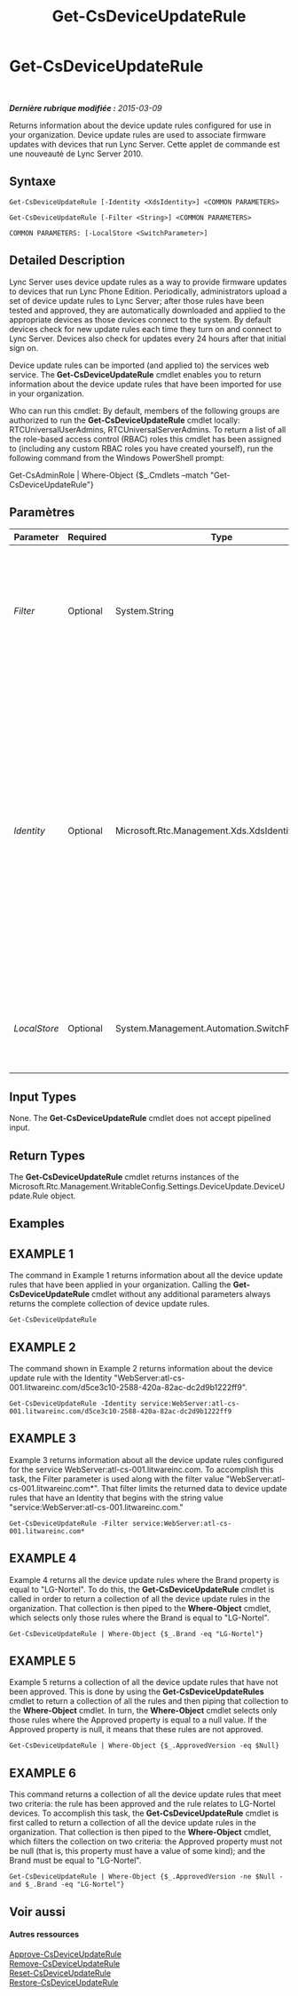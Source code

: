 ﻿---
title: Get-CsDeviceUpdateRule
TOCTitle: Get-CsDeviceUpdateRule
ms:assetid: 14291802-a833-4f5f-8b4b-a465de6f7f2b
ms:mtpsurl: https://technet.microsoft.com/fr-fr/library/Gg398215(v=OCS.15)
ms:contentKeyID: 49296338
ms.date: 05/20/2016
mtps_version: v=OCS.15
ms.translationtype: HT
---

# Get-CsDeviceUpdateRule

 

_**Dernière rubrique modifiée :** 2015-03-09_

Returns information about the device update rules configured for use in your organization. Device update rules are used to associate firmware updates with devices that run Lync Server. Cette applet de commande est une nouveauté de Lync Server 2010.

## Syntaxe

    Get-CsDeviceUpdateRule [-Identity <XdsIdentity>] <COMMON PARAMETERS>

    Get-CsDeviceUpdateRule [-Filter <String>] <COMMON PARAMETERS>

    COMMON PARAMETERS: [-LocalStore <SwitchParameter>]

## Detailed Description

Lync Server uses device update rules as a way to provide firmware updates to devices that run Lync Phone Edition. Periodically, administrators upload a set of device update rules to Lync Server; after those rules have been tested and approved, they are automatically downloaded and applied to the appropriate devices as those devices connect to the system. By default devices check for new update rules each time they turn on and connect to Lync Server. Devices also check for updates every 24 hours after that initial sign on.

Device update rules can be imported (and applied to) the services web service. The **Get-CsDeviceUpdateRule** cmdlet enables you to return information about the device update rules that have been imported for use in your organization.

Who can run this cmdlet: By default, members of the following groups are authorized to run the **Get-CsDeviceUpdateRule** cmdlet locally: RTCUniversalUserAdmins, RTCUniversalServerAdmins. To return a list of all the role-based access control (RBAC) roles this cmdlet has been assigned to (including any custom RBAC roles you have created yourself), run the following command from the Windows PowerShell prompt:

Get-CsAdminRole | Where-Object {$\_.Cmdlets –match "Get-CsDeviceUpdateRule"}

## Paramètres


<table>
<colgroup>
<col style="width: 25%" />
<col style="width: 25%" />
<col style="width: 25%" />
<col style="width: 25%" />
</colgroup>
<thead>
<tr class="header">
<th>Parameter</th>
<th>Required</th>
<th>Type</th>
<th>Description</th>
</tr>
</thead>
<tbody>
<tr class="odd">
<td><p><em>Filter</em></p></td>
<td><p>Optional</p></td>
<td><p>System.String</p></td>
<td><p>Enables you to use wildcards when specifying the Identity of a device update rule or set of rules. For example, to return all the device update rules for WebServer:atl-cs-001.litwareinc.com use this filter value: &quot;service:WebServer:atl-cs-001.litwareinc.com*&quot;.</p></td>
</tr>
<tr class="even">
<td><p><em>Identity</em></p></td>
<td><p>Optional</p></td>
<td><p>Microsoft.Rtc.Management.Xds.XdsIdentity</p></td>
<td><p>Unique identifier for the device update rule. The Identity of a device update rule is composed of two parts: the service scope where the rule has been applied (for example, service:WebServer:atl-cs-001.litwareinc.com) and the globally unique identifier (GUID) that was pre-assigned to the rule (for example, d5ce3c10-2588-420a-82ac-dc2d9b1222ff9). Based on this, the Identity for a given device update rule will look something like this: &quot;service:WebServer:atl-cs-001.litwareinc.com/d5ce3c10-2588-420a-82ac-dc2d9b1222ff9 &quot;.</p>
<p>Wildcards are not allowed when specifying an Identity. Use the Filter parameter if you want to use wildcards when specifying a rule.</p></td>
</tr>
<tr class="odd">
<td><p><em>LocalStore</em></p></td>
<td><p>Optional</p></td>
<td><p>System.Management.Automation.SwitchParameter</p></td>
<td><p>Retrieves the device update rule data from the local replica of the magasin central de gestion rather than from the magasin central de gestion itself.</p></td>
</tr>
</tbody>
</table>


## Input Types

None. The **Get-CsDeviceUpdateRule** cmdlet does not accept pipelined input.

## Return Types

The **Get-CsDeviceUpdateRule** cmdlet returns instances of the Microsoft.Rtc.Management.WritableConfig.Settings.DeviceUpdate.DeviceUpdate.Rule object.

## Examples

## EXAMPLE 1

The command in Example 1 returns information about all the device update rules that have been applied in your organization. Calling the **Get-CsDeviceUpdateRule** cmdlet without any additional parameters always returns the complete collection of device update rules.

    Get-CsDeviceUpdateRule

## EXAMPLE 2

The command shown in Example 2 returns information about the device update rule with the Identity "WebServer:atl-cs-001.litwareinc.com/d5ce3c10-2588-420a-82ac-dc2d9b1222ff9".

    Get-CsDeviceUpdateRule -Identity service:WebServer:atl-cs-001.litwareinc.com/d5ce3c10-2588-420a-82ac-dc2d9b1222ff9

## EXAMPLE 3

Example 3 returns information about all the device update rules configured for the service WebServer:atl-cs-001.litwareinc.com. To accomplish this task, the Filter parameter is used along with the filter value "WebServer:atl-cs-001.litwareinc.com\*". That filter limits the returned data to device update rules that have an Identity that begins with the string value "service:WebServer:atl-cs-001.litwareinc.com."

    Get-CsDeviceUpdateRule -Filter service:WebServer:atl-cs-001.litwareinc.com*

## EXAMPLE 4

Example 4 returns all the device update rules where the Brand property is equal to "LG-Nortel". To do this, the **Get-CsDeviceUpdateRule** cmdlet is called in order to return a collection of all the device update rules in the organization. That collection is then piped to the **Where-Object** cmdlet, which selects only those rules where the Brand is equal to "LG-Nortel".

    Get-CsDeviceUpdateRule | Where-Object {$_.Brand -eq "LG-Nortel"}

## EXAMPLE 5

Example 5 returns a collection of all the device update rules that have not been approved. This is done by using the **Get-CsDeviceUpdateRules** cmdlet to return a collection of all the rules and then piping that collection to the **Where-Object** cmdlet. In turn, the **Where-Object** cmdlet selects only those rules where the Approved property is equal to a null value. If the Approved property is null, it means that these rules are not approved.

    Get-CsDeviceUpdateRule | Where-Object {$_.ApprovedVersion -eq $Null}

## EXAMPLE 6

This command returns a collection of all the device update rules that meet two criteria: the rule has been approved and the rule relates to LG-Nortel devices. To accomplish this task, the **Get-CsDeviceUpdateRule** cmdlet is first called to return a collection of all the device update rules in the organization. That collection is then piped to the **Where-Object** cmdlet, which filters the collection on two criteria: the Approved property must not be null (that is, this property must have a value of some kind); and the Brand must be equal to "LG-Nortel".

    Get-CsDeviceUpdateRule | Where-Object {$_.ApprovedVersion -ne $Null -and $_.Brand -eq "LG-Nortel"}

## Voir aussi

#### Autres ressources

[Approve-CsDeviceUpdateRule](approve-csdeviceupdaterule.md)  
[Remove-CsDeviceUpdateRule](remove-csdeviceupdaterule.md)  
[Reset-CsDeviceUpdateRule](reset-csdeviceupdaterule.md)  
[Restore-CsDeviceUpdateRule](restore-csdeviceupdaterule.md)

